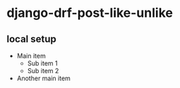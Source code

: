 # django-drf-post-like-unlike

## local setup 
- Main item
  - Sub item 1
  - Sub item 2
- Another main item








